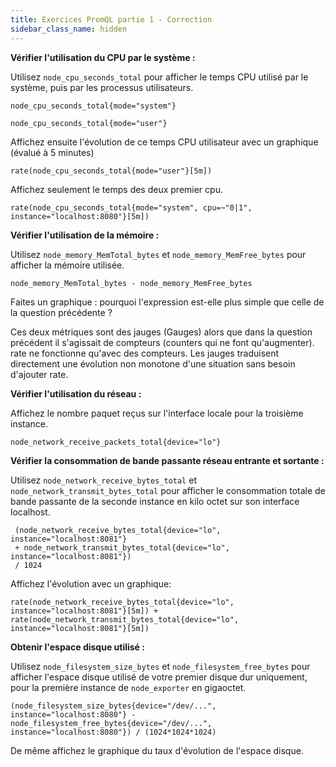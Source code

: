 ```yaml
---
title: Exercices PromQL partie 1 - Correction
sidebar_class_name: hidden
---
```

<!-- 
**Obtenir la charge moyenne du système :**

Utilisez `node_load1` pour afficher la charge moyenne du système (évaluée sur la dernière minute, d'où le 1) et ce pour les trois instances.

```promQL
node_load1
```

Comment afficher la charge moyenne évaluée sur les 15 dernières minutes ?

```promQL
node_load15
```

Affichez le résultat en graphique pour les deux premières instances uniquement : Que remarque-t-on ?

Il s'agit en fait de la même machine (deux node_exporter sur le même "serveur" parlent en fait de la même machine) donc les valeurs des trois courbes sont proches mais elles ne sont pas identiques car Prometheus ne garanti pas un temps régulier pour la récupération des données. -->

**Vérifier l'utilisation du CPU par le système :**

Utilisez `node_cpu_seconds_total` pour afficher le temps CPU utilisé par le système, puis par les processus utilisateurs.

```promQL
node_cpu_seconds_total{mode="system"}
```

```promQL
node_cpu_seconds_total{mode="user"}
```

Affichez ensuite l'évolution de ce temps CPU utilisateur avec un graphique (évalué à 5 minutes)

```promQL
rate(node_cpu_seconds_total{mode="user"}[5m])
```

Affichez seulement le temps des deux premier cpu.

```promQL
rate(node_cpu_seconds_total{mode="system", cpu=~"0|1", instance="localhost:8080"}[5m])
```

**Vérifier l'utilisation de la mémoire :**

Utilisez `node_memory_MemTotal_bytes` et `node_memory_MemFree_bytes` pour afficher la mémoire utilisée.

```promQL
node_memory_MemTotal_bytes - node_memory_MemFree_bytes
```

Faites un graphique : pourquoi l'expression est-elle plus simple que celle de la question précédente ?

Ces deux métriques sont des jauges (Gauges) alors que dans la question précédent il s'agissait de compteurs (counters qui ne font qu'augmenter). rate ne fonctionne qu'avec des compteurs. Les jauges traduisent directement une évolution non monotone d'une situation sans besoin d'ajouter rate.

**Vérifier l'utilisation du réseau :**

Affichez le nombre paquet reçus sur l'interface locale pour la troisième instance.

```promQL
node_network_receive_packets_total{device="lo"}
```

 **Vérifier la consommation de bande passante réseau entrante et sortante :**

Utilisez `node_network_receive_bytes_total` et `node_network_transmit_bytes_total` pour afficher le consommation totale de bande passante de la seconde instance en kilo octet sur son interface localhost. 

```promQL
 (node_network_receive_bytes_total{device="lo", instance="localhost:8081"}
 + node_network_transmit_bytes_total{device="lo", instance="localhost:8081"})
 / 1024
 ```

Affichez l'évolution avec un graphique:

```promQL
rate(node_network_receive_bytes_total{device="lo", instance="localhost:8081"}[5m]) + rate(node_network_transmit_bytes_total{device="lo", instance="localhost:8081"}[5m])
```

**Obtenir l'espace disque utilisé :**

Utilisez `node_filesystem_size_bytes` et `node_filesystem_free_bytes` pour afficher l'espace disque utilisé de votre premier disque dur uniquement, pour la première instance de `node_exporter` en gigaoctet.

```promQL
(node_filesystem_size_bytes{device="/dev/...", instance="localhost:8080"} - node_filesystem_free_bytes{device="/dev/...", instance="localhost:8080"}) / (1024*1024*1024)
```
De même affichez le graphique du taux d'évolution de l'espace disque.